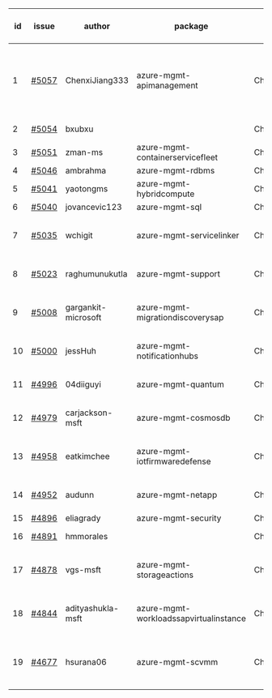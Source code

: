| id | issue | author | package | assignee | bot advice | created date of issue | target release date | date from target |
| ------ | ------ | ------ | ------ | ------ | ------ | ------ | ------ | :-----: |
| 1 | [#5057](https://github.com/Azure/sdk-release-request/issues/5057) | ChenxiJiang333 | azure-mgmt-apimanagement | ChenxiJiang333 | new version is 0.0.0, please check base branch! | 03-19 | 04-26 |  |
| 2 | [#5054](https://github.com/Azure/sdk-release-request/issues/5054) | bxubxu |  | ChenxiJiang333 | duplicated issue  <br> | 03-18 |  | 0 |
| 3 | [#5051](https://github.com/Azure/sdk-release-request/issues/5051) | zman-ms | azure-mgmt-containerservicefleet | ChenxiJiang333 |  | 03-15 | 04-26 |  |
| 4 | [#5046](https://github.com/Azure/sdk-release-request/issues/5046) | ambrahma | azure-mgmt-rdbms | ChenxiJiang333 |  | 03-15 | 04-26 |  |
| 5 | [#5041](https://github.com/Azure/sdk-release-request/issues/5041) | yaotongms | azure-mgmt-hybridcompute | ChenxiJiang333 |  | 03-13 | 04-26 |  |
| 6 | [#5040](https://github.com/Azure/sdk-release-request/issues/5040) | jovancevic123 | azure-mgmt-sql | ChenxiJiang333 | ForCLI | 03-13 | 04-26 |  |
| 7 | [#5035](https://github.com/Azure/sdk-release-request/issues/5035) | wchigit | azure-mgmt-servicelinker | ChenxiJiang333 | close to release date.  HoldOn | 03-07 | 03-22 | 2 |
| 8 | [#5023](https://github.com/Azure/sdk-release-request/issues/5023) | raghumunukutla | azure-mgmt-support | ChenxiJiang333 | close to release date.  | 03-04 | 03-22 | 2 |
| 9 | [#5008](https://github.com/Azure/sdk-release-request/issues/5008) | gargankit-microsoft | azure-mgmt-migrationdiscoverysap | ChenxiJiang333 | close to release date.  FirstBeta | 02-28 | 03-22 | 2 |
| 10 | [#5000](https://github.com/Azure/sdk-release-request/issues/5000) | jessHuh | azure-mgmt-notificationhubs | ChenxiJiang333 | close to release date.  | 02-27 | 03-22 | 2 |
| 11 | [#4996](https://github.com/Azure/sdk-release-request/issues/4996) | 04diiguyi | azure-mgmt-quantum | ChenxiJiang333 | close to release date.  | 02-27 | 03-22 | 2 |
| 12 | [#4979](https://github.com/Azure/sdk-release-request/issues/4979) | carjackson-msft | azure-mgmt-cosmosdb | ChenxiJiang333 | close to release date.  | 02-22 | 03-22 | 2 |
| 13 | [#4958](https://github.com/Azure/sdk-release-request/issues/4958) | eatkimchee | azure-mgmt-iotfirmwaredefense | ChenxiJiang333 | close to release date.  FirstGA | 02-17 | 03-22 | 2 |
| 14 | [#4952](https://github.com/Azure/sdk-release-request/issues/4952) | audunn | azure-mgmt-netapp | ChenxiJiang333 | close to release date.  | 02-16 | 03-22 | 2 |
| 15 | [#4896](https://github.com/Azure/sdk-release-request/issues/4896) | eliagrady | azure-mgmt-security | ChenxiJiang333 | MultiAPI | 01-18 | 02-23 |  |
| 16 | [#4891](https://github.com/Azure/sdk-release-request/issues/4891) | hmmorales |  | ChenxiJiang333 | duplicated issue  <br> | 01-16 |  | 0 |
| 17 | [#4878](https://github.com/Azure/sdk-release-request/issues/4878) | vgs-msft | azure-mgmt-storageactions | ChenxiJiang333 | close to release date.  FirstBeta | 01-09 | 03-22 | 2 |
| 18 | [#4844](https://github.com/Azure/sdk-release-request/issues/4844) | adityashukla-msft | azure-mgmt-workloadssapvirtualinstance | ChenxiJiang333 | close to release date.  FirstBeta | 12-20 | 03-22 | 2 |
| 19 | [#4677](https://github.com/Azure/sdk-release-request/issues/4677) | hsurana06 | azure-mgmt-scvmm | ChenxiJiang333 | close to release date.  FirstGA HoldOn | 10-23 | 03-22 | 2 |
